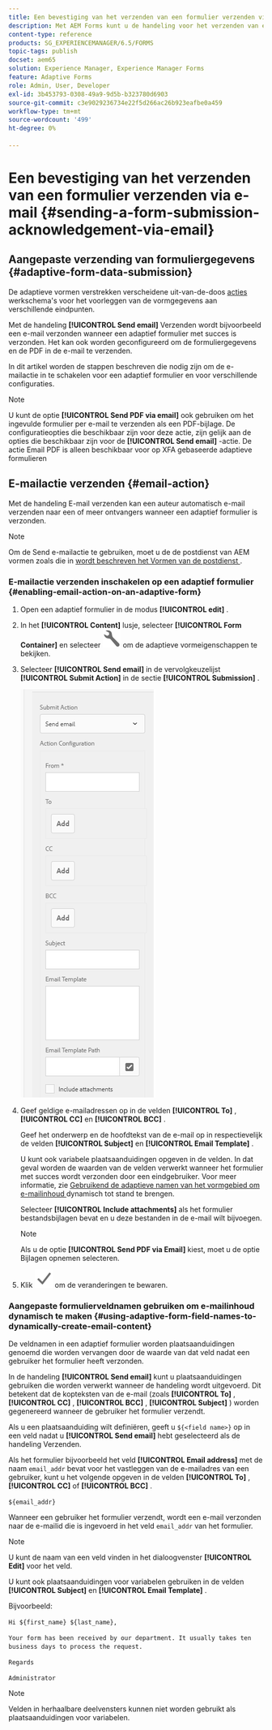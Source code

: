 ```yaml
---
title: Een bevestiging van het verzenden van een formulier verzenden via e-mail
description: Met AEM Forms kunt u de handeling voor het verzenden van e-mail configureren. Hiermee wordt een bevestiging verzonden naar een gebruiker bij het verzenden van het formulier.
content-type: reference
products: SG_EXPERIENCEMANAGER/6.5/FORMS
topic-tags: publish
docset: aem65
solution: Experience Manager, Experience Manager Forms
feature: Adaptive Forms
role: Admin, User, Developer
exl-id: 3b453793-0308-49a9-9d5b-b323780d6903
source-git-commit: c3e9029236734e22f5d266ac26b923eafbe0a459
workflow-type: tm+mt
source-wordcount: '499'
ht-degree: 0%

---
```


# Een bevestiging van het verzenden van een formulier verzenden via e-mail {#sending-a-form-submission-acknowledgement-via-email}

## Aangepaste verzending van formuliergegevens {#adaptive-form-data-submission}

De adaptieve vormen verstrekken verscheidene uit-van-de-doos [ acties ](../../forms/using/configuring-submit-actions.md) werkschema&#39;s voor het voorleggen van de vormgegevens aan verschillende eindpunten.

Met de handeling **[!UICONTROL Send email]** Verzenden wordt bijvoorbeeld een e-mail verzonden wanneer een adaptief formulier met succes is verzonden. Het kan ook worden geconfigureerd om de formuliergegevens en de PDF in de e-mail te verzenden.

In dit artikel worden de stappen beschreven die nodig zijn om de e-mailactie in te schakelen voor een adaptief formulier en voor verschillende configuraties.

>[!NOTE]
>
>U kunt de optie **[!UICONTROL Send PDF via email]** ook gebruiken om het ingevulde formulier per e-mail te verzenden als een PDF-bijlage. De configuratieopties die beschikbaar zijn voor deze actie, zijn gelijk aan de opties die beschikbaar zijn voor de **[!UICONTROL Send email]** -actie. De actie Email PDF is alleen beschikbaar voor op XFA gebaseerde adaptieve formulieren

## E-mailactie verzenden {#email-action}

Met de handeling E-mail verzenden kan een auteur automatisch e-mail verzenden naar een of meer ontvangers wanneer een adaptief formulier is verzonden.

>[!NOTE]
>
>Om de Send e-mailactie te gebruiken, moet u de de postdienst van AEM vormen zoals die in [ wordt beschreven het Vormen van de postdienst ](/help/sites-administering/notification.md#configuring-the-mail-service).

### E-mailactie verzenden inschakelen op een adaptief formulier {#enabling-email-action-on-an-adaptive-form}

1. Open een adaptief formulier in de modus **[!UICONTROL edit]** .

1. In het **[!UICONTROL Content]** lusje, selecteer **[!UICONTROL Form Container]** en selecteer ![ vormen ](assets/configure-icon.svg) om de adaptieve vormeigenschappen te bekijken.

1. Selecteer **[!UICONTROL Send email]** in de vervolgkeuzelijst **[!UICONTROL Submit Action]** in de sectie **[!UICONTROL Submission]** .

   ![ voorlegt acties ](assets/submission-actions.png)

1. Geef geldige e-mailadressen op in de velden **[!UICONTROL To]** , **[!UICONTROL CC]** en **[!UICONTROL BCC]** .

   Geef het onderwerp en de hoofdtekst van de e-mail op in respectievelijk de velden **[!UICONTROL Subject]** en **[!UICONTROL Email Template]** .

   U kunt ook variabele plaatsaanduidingen opgeven in de velden. In dat geval worden de waarden van de velden verwerkt wanneer het formulier met succes wordt verzonden door een eindgebruiker. Voor meer informatie, zie [ Gebruikend de adaptieve namen van het vormgebied om e-mailinhoud ](../../forms/using/form-submission-receipt-via-email.md#p-using-adaptive-form-field-names-to-dynamically-create-email-content-p) dynamisch tot stand te brengen.

   Selecteer **[!UICONTROL Include attachments]** als het formulier bestandsbijlagen bevat en u deze bestanden in de e-mail wilt bijvoegen.

   >[!NOTE]
   >
   >Als u de optie **[!UICONTROL Send PDF via Email]** kiest, moet u de optie Bijlagen opnemen selecteren.

1. Klik ![ sparen ](assets/save_icon.svg) om de veranderingen te bewaren.

### Aangepaste formulierveldnamen gebruiken om e-mailinhoud dynamisch te maken {#using-adaptive-form-field-names-to-dynamically-create-email-content}

De veldnamen in een adaptief formulier worden plaatsaanduidingen genoemd die worden vervangen door de waarde van dat veld nadat een gebruiker het formulier heeft verzonden.

In de handeling **[!UICONTROL Send email]** kunt u plaatsaanduidingen gebruiken die worden verwerkt wanneer de handeling wordt uitgevoerd. Dit betekent dat de kopteksten van de e-mail (zoals **[!UICONTROL To]** , **[!UICONTROL CC]** , **[!UICONTROL BCC]** , **[!UICONTROL Subject]** ) worden gegenereerd wanneer de gebruiker het formulier verzendt.

Als u een plaatsaanduiding wilt definiëren, geeft u `${<field name>}` op in een veld nadat u **[!UICONTROL Send email]** hebt geselecteerd als de handeling Verzenden.

Als het formulier bijvoorbeeld het veld **[!UICONTROL Email address]** met de naam `email_addr` bevat voor het vastleggen van de e-mailadres van een gebruiker, kunt u het volgende opgeven in de velden **[!UICONTROL To]** , **[!UICONTROL CC]** of **[!UICONTROL BCC]** .

`${email_addr}`

Wanneer een gebruiker het formulier verzendt, wordt een e-mail verzonden naar de e-mailid die is ingevoerd in het veld `email_addr` van het formulier.

>[!NOTE]
>
>U kunt de naam van een veld vinden in het dialoogvenster **[!UICONTROL Edit]** voor het veld.

U kunt ook plaatsaanduidingen voor variabelen gebruiken in de velden **[!UICONTROL Subject]** en **[!UICONTROL Email Template]** .

Bijvoorbeeld:

`Hi ${first_name} ${last_name},`

`Your form has been received by our department. It usually takes ten business days to process the request.`

`Regards`

`Administrator`

>[!NOTE]
>
>Velden in herhaalbare deelvensters kunnen niet worden gebruikt als plaatsaanduidingen voor variabelen.
